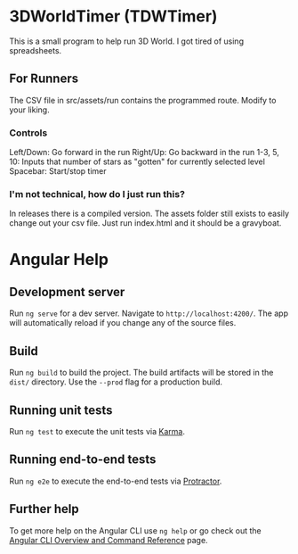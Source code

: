 # 3DWorldTimer (TDWTimer)

This is a small program to help run 3D World. I got tired of using spreadsheets.

## For Runners
The CSV file in src/assets/run contains the programmed route. Modify to your liking.

### Controls
Left/Down: Go forward in the run
Right/Up: Go backward in the run
1-3, 5, 10: Inputs that number of stars as "gotten" for currently selected level
Spacebar: Start/stop timer

### I'm not technical, how do I just run this?
In releases there is a compiled version. The assets folder still exists to easily change out your csv file. Just run index.html and it should be a gravyboat.

# Angular Help

## Development server

Run `ng serve` for a dev server. Navigate to `http://localhost:4200/`. The app will automatically reload if you change any of the source files.

## Build

Run `ng build` to build the project. The build artifacts will be stored in the `dist/` directory. Use the `--prod` flag for a production build.

## Running unit tests

Run `ng test` to execute the unit tests via [Karma](https://karma-runner.github.io).

## Running end-to-end tests

Run `ng e2e` to execute the end-to-end tests via [Protractor](http://www.protractortest.org/).

## Further help

To get more help on the Angular CLI use `ng help` or go check out the [Angular CLI Overview and Command Reference](https://angular.io/cli) page.
